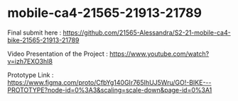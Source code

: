 # mobile-ca4-21565-21913-21789

Final submit here : https://github.com/21565-Alessandra/S2-21-mobile-ca4-bike-21565-21913-21789

Video Presentation of the Project : https://www.youtube.com/watch?v=izh7EXO3hI8

Prototype Link : https://www.figma.com/proto/CfbYg140GIr765IhUJ5Wru/GO!-BIKE---PROTOTYPE?node-id=0%3A3&scaling=scale-down&page-id=0%3A1
